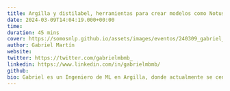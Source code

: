 ```yaml
---
title: Argilla y distilabel, herramientas para crear modelos como Notus
date: 2024-03-09T14:04:19.000+00:00
time:
duration: 45 mins
cover: https://somosnlp.github.io/assets/images/eventos/240309_gabriel_martin.png
author: Gabriel Martín
website: 
twitter: https://twitter.com/gabrielmbmb_
linkedin: https://www.linkedin.com/in/gabrielmbmb/
github: 
bio: Gabriel es un Ingeniero de ML en Argilla, donde actualmente se centra en el desarrollo de herramientas para la generación y anotación de datos para entrenamiento de LLMs.
---
```


<EventSummary
    description="En esta charla hablaré sobre Notus, una LLM entrenada por Argilla a finales de año de 2023 que obtuvo muy buenos resultados en los benchmarks a través de la mejora de los datos de entrenamiento. Además, mostraré como crear un dataset similar al utilizado en el fine-tune de Notus utilizando Argilla y distilabel, dos herramientas que nos permiten anotar y crear datos de entrenamiento de manera sencilla."
    poster="https://somosnlp.github.io/assets/images/eventos/240309_gabriel_martin.png"
    video="https://drive.google.com/open?id=1XxzrsSUdsce-x1LKn2CIvuEdsLaZWry5"
    slides=""
    notebook="https://github.com/somosnlp/recursos/blob/main/hackathon_2024/distilabel_y_argilla_creacion_datasets_para_sft_y_dpo.ipynb"
    name="Gabriel Martín"
    website=""
    twitter="https://twitter.com/gabrielmbmb_"
    linkedin="https://www.linkedin.com/in/gabrielmbmb/"
    github=""
    bio="Gabriel es un Ingeniero de ML en Argilla, donde actualmente se centra en el desarrollo de herramientas para la generación y anotación de datos para entrenamiento de LLMs."
    hide_personal_info
/>
